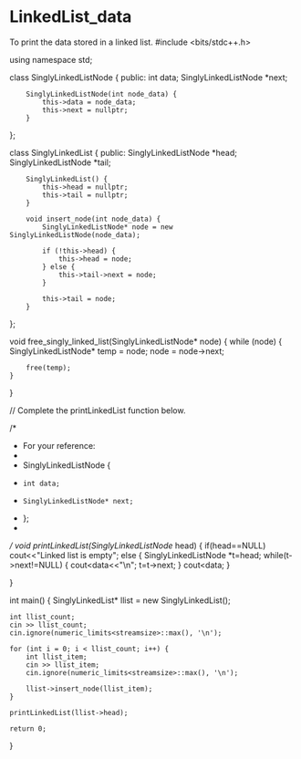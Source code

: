 # LinkedList_data
To print the data stored in a linked list.
#include <bits/stdc++.h>

using namespace std;

class SinglyLinkedListNode {
    public:
        int data;
        SinglyLinkedListNode *next;

        SinglyLinkedListNode(int node_data) {
            this->data = node_data;
            this->next = nullptr;
        }
};

class SinglyLinkedList {
    public:
        SinglyLinkedListNode *head;
        SinglyLinkedListNode *tail;

        SinglyLinkedList() {
            this->head = nullptr;
            this->tail = nullptr;
        }

        void insert_node(int node_data) {
            SinglyLinkedListNode* node = new SinglyLinkedListNode(node_data);

            if (!this->head) {
                this->head = node;
            } else {
                this->tail->next = node;
            }

            this->tail = node;
        }
};

void free_singly_linked_list(SinglyLinkedListNode* node) {
    while (node) {
        SinglyLinkedListNode* temp = node;
        node = node->next;

        free(temp);
    }
}

// Complete the printLinkedList function below.

/*
 * For your reference:
 *
 * SinglyLinkedListNode {
 *     int data;
 *     SinglyLinkedListNode* next;
 * };
 *
 */
void printLinkedList(SinglyLinkedListNode* head) {
if(head==NULL)
cout<<"Linked list is empty";
else
{
    SinglyLinkedListNode *t=head;
    while(t->next!=NULL)
    {
        cout<<t->data<<"\n";
        t=t->next;
    }
    cout<<t->data;
}

}

int main()
{
    SinglyLinkedList* llist = new SinglyLinkedList();

    int llist_count;
    cin >> llist_count;
    cin.ignore(numeric_limits<streamsize>::max(), '\n');

    for (int i = 0; i < llist_count; i++) {
        int llist_item;
        cin >> llist_item;
        cin.ignore(numeric_limits<streamsize>::max(), '\n');

        llist->insert_node(llist_item);
    }

    printLinkedList(llist->head);

    return 0;
}
